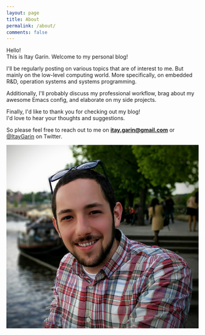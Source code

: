 ```yaml
---
layout: page
title: About
permalink: /about/
comments: false
---
```


Hello!   
This is Itay Garin. Welcome to my personal blog!

I'll be regularly posting on various topics that are of interest to me.
But mainly on the low-level computing world.
More specifically, on embedded R&D, operation systems and systems programming.

Additionally, I'll probably discuss my professional workflow, brag about my awesome Emacs config, and elaborate on my side projects.

Finally, I'd like to thank you for checking out my blog!  
I'd love to hear your thoughts and suggestions.

So please feel free to reach out to me on **itay.garin@gmail.com** or [@ItayGarin](https://www.twitter.com/ItayGarin) on Twitter.

![author](/assets/img/author_big.jpg)
